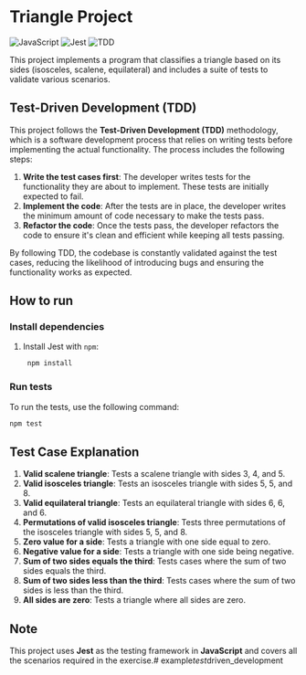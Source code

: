# Triangle Project

![JavaScript](https://img.shields.io/badge/JavaScript-ES6+-yellow?logo=javascript)
![Jest](https://img.shields.io/badge/Tested_with-Jest-green?logo=jest)
![TDD](https://img.shields.io/badge/Methodology-TDD-blue)

This project implements a program that classifies a triangle based on its sides (isosceles, scalene, equilateral) and includes a suite of tests to validate various scenarios.

## Test-Driven Development (TDD)

This project follows the **Test-Driven Development (TDD)** methodology, which is a software development process that relies on writing tests before implementing the actual functionality. The process includes the following steps:

1. **Write the test cases first**: The developer writes tests for the functionality they are about to implement. These tests are initially expected to fail.
2. **Implement the code**: After the tests are in place, the developer writes the minimum amount of code necessary to make the tests pass.
3. **Refactor the code**: Once the tests pass, the developer refactors the code to ensure it's clean and efficient while keeping all tests passing.

By following TDD, the codebase is constantly validated against the test cases, reducing the likelihood of introducing bugs and ensuring the functionality works as expected.

## How to run

### Install dependencies

1. Install Jest with `npm`:
   ```bash
    npm install
   ```

### Run tests

To run the tests, use the following command:

```bash
npm test
```

## Test Case Explanation

1. **Valid scalene triangle**: Tests a scalene triangle with sides 3, 4, and 5.
2. **Valid isosceles triangle**: Tests an isosceles triangle with sides 5, 5, and 8.
3. **Valid equilateral triangle**: Tests an equilateral triangle with sides 6, 6, and 6.
4. **Permutations of valid isosceles triangle**: Tests three permutations of the isosceles triangle with sides 5, 5, and 8.
5. **Zero value for a side**: Tests a triangle with one side equal to zero.
6. **Negative value for a side**: Tests a triangle with one side being negative.
7. **Sum of two sides equals the third**: Tests cases where the sum of two sides equals the third.
8. **Sum of two sides less than the third**: Tests cases where the sum of two sides is less than the third.
9. **All sides are zero**: Tests a triangle where all sides are zero.

## Note
This project uses **Jest** as the testing framework in **JavaScript** and covers all the scenarios required in the exercise.#   e x a m p l e _ t e s t _ d r i v e n _ d e v e l o p m e n t 
